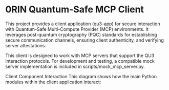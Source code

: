 # 0RIN Quantum-Safe MCP Client

This project provides a client application (qu3-app) for secure interaction with Quantum-Safe Multi-Compute Provider (MCP) environments. It leverages post-quantum cryptography (PQC) standards for establishing secure communication channels, ensuring client authenticity, and verifying server attestations.

This client is designed to work with MCP servers that support the QU3 interaction protocols. For development and testing, a compatible mock server implementation is included in scripts/mock_mcp_server.py.

Client Component Interaction
This diagram shows how the main Python modules within the client application interact:
